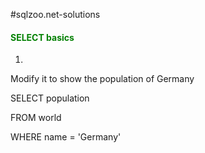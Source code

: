 #sqlzoo.net-solutions

<h4><font color="green">SELECT basics</font></h4>

1. 
Modify it to show the population of Germany

SELECT population 

FROM world

WHERE name = 'Germany'

